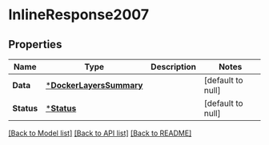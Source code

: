 # InlineResponse2007

## Properties
Name | Type | Description | Notes
------------ | ------------- | ------------- | -------------
**Data** | [***DockerLayersSummary**](DockerLayersSummary.md) |  | [default to null]
**Status** | [***Status**](Status.md) |  | [default to null]

[[Back to Model list]](../README.md#documentation-for-models) [[Back to API list]](../README.md#documentation-for-api-endpoints) [[Back to README]](../README.md)

